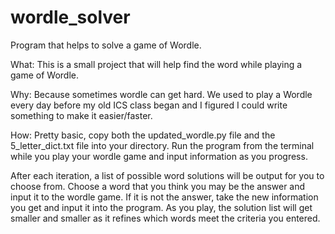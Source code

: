 # wordle_solver
Program that helps to solve a game of Wordle.

What: 
This is a small project that will help find the word while playing a game of Wordle. 

Why:
Because sometimes wordle can get hard. We used to play a Wordle every day before my old ICS class began
and I figured I could write something to make it easier/faster.

How:
Pretty basic, copy both the updated_wordle.py file and the 5_letter_dict.txt file into your directory. 
Run the program from the terminal while you play your wordle game and input information as you progress.

After each iteration, a list of possible word solutions will be output for you to choose from. Choose a word that
you think you may be the answer and input it to the wordle game. If it is not the answer, take the new information
you get and input it into the program. As you play, the solution list will get smaller and smaller as it refines
which words meet the criteria you entered. 

